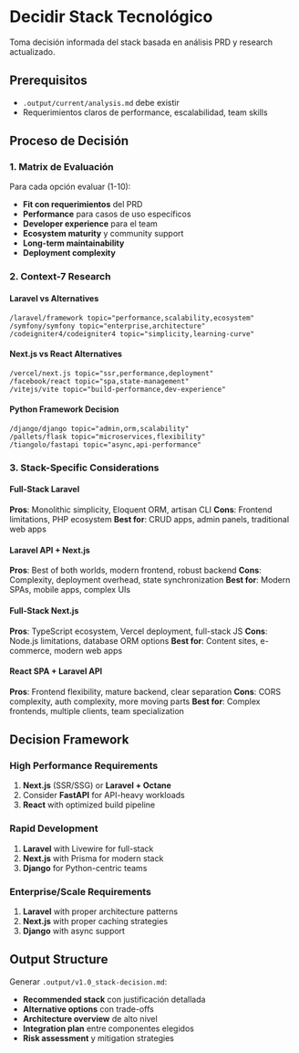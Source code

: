 # Decidir Stack Tecnológico

Toma decisión informada del stack basada en análisis PRD y research actualizado.

## Prerequisitos
- `.output/current/analysis.md` debe existir
- Requerimientos claros de performance, escalabilidad, team skills

## Proceso de Decisión

### 1. Matrix de Evaluación
Para cada opción evaluar (1-10):
- **Fit con requerimientos** del PRD
- **Performance** para casos de uso específicos  
- **Developer experience** para el team
- **Ecosystem maturity** y community support
- **Long-term maintainability**
- **Deployment complexity**

### 2. Context-7 Research

#### Laravel vs Alternatives
```
/laravel/framework topic="performance,scalability,ecosystem"
/symfony/symfony topic="enterprise,architecture"
/codeigniter4/codeigniter4 topic="simplicity,learning-curve"
```

#### Next.js vs React Alternatives  
```
/vercel/next.js topic="ssr,performance,deployment"
/facebook/react topic="spa,state-management" 
/vitejs/vite topic="build-performance,dev-experience"
```

#### Python Framework Decision
```
/django/django topic="admin,orm,scalability"
/pallets/flask topic="microservices,flexibility"
/tiangolo/fastapi topic="async,api-performance"
```

### 3. Stack-Specific Considerations

#### Full-Stack Laravel
**Pros**: Monolithic simplicity, Eloquent ORM, artisan CLI
**Cons**: Frontend limitations, PHP ecosystem
**Best for**: CRUD apps, admin panels, traditional web apps

#### Laravel API + Next.js  
**Pros**: Best of both worlds, modern frontend, robust backend
**Cons**: Complexity, deployment overhead, state synchronization
**Best for**: Modern SPAs, mobile apps, complex UIs

#### Full-Stack Next.js
**Pros**: TypeScript ecosystem, Vercel deployment, full-stack JS
**Cons**: Node.js limitations, database ORM options
**Best for**: Content sites, e-commerce, modern web apps

#### React SPA + Laravel API
**Pros**: Frontend flexibility, mature backend, clear separation
**Cons**: CORS complexity, auth complexity, more moving parts
**Best for**: Complex frontends, multiple clients, team specialization

## Decision Framework

### High Performance Requirements
1. **Next.js** (SSR/SSG) or **Laravel + Octane**
2. Consider **FastAPI** for API-heavy workloads
3. **React** with optimized build pipeline

### Rapid Development
1. **Laravel** with Livewire for full-stack
2. **Next.js** with Prisma for modern stack
3. **Django** for Python-centric teams

### Enterprise/Scale Requirements  
1. **Laravel** with proper architecture patterns
2. **Next.js** with proper caching strategies
3. **Django** with async support

## Output Structure

Generar `.output/v1.0_stack-decision.md`:
- **Recommended stack** con justificación detallada
- **Alternative options** con trade-offs
- **Architecture overview** de alto nivel
- **Integration plan** entre componentes elegidos
- **Risk assessment** y mitigation strategies